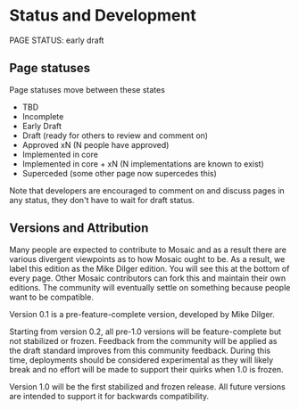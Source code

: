 # Status and Development

<status>PAGE STATUS: early draft</status>

## Page statuses

Page statuses move between these states

- TBD
- Incomplete
- Early Draft
- Draft (ready for others to review and comment on)
- Approved xN (N people have approved)
- Implemented in core
- Implemented in core + xN (N implementations are known to exist)
- Superceded (some other page now supercedes this)

Note that developers are encouraged to comment on and discuss pages in any
status, they don't have to wait for draft status.

## Versions and Attribution

Many people are expected to contribute to Mosaic and as a result there are
various divergent viewpoints as to how Mosaic ought to be. As a result, we
label this edition as the Mike Dilger edition. You will see this at the
bottom of every page. Other Mosaic contributors can fork this and maintain
their own editions. The community will eventually settle on something
because people want to be compatible.

Version 0.1 is a pre-feature-complete version, developed by Mike Dilger.

Starting from version 0.2, all pre-1.0 versions will be feature-complete but
not stabilized or frozen. Feedback from the community will be applied as
the draft standard improves from this community feedback. During this time,
deployments should be considered experimental as they will likely break and
no effort will be made to support their quirks when 1.0 is frozen.

Version 1.0 will be the first stabilized and frozen release. All future
versions are intended to support it for backwards compatibility.
